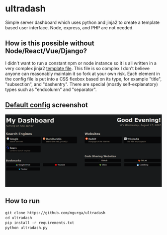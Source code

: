# ultradash
Simple server dashboard which uses python and jinja2 to create a template based user interface. 
Node, express, and PHP are not needed.

## How is this possible without Node/React/Vue/Django?
I didn't want to run a constant npm or node instance so it is all written in a very complex jinja2 [template file](https://github.com/mgurga/ultradash/blob/master/dashboard.html).
This file is so complex I don't believe anyone can reasonably maintain it so fork at your own risk.
Each element in the config file is put into a CSS flexbox based on its type, for example "title", "subsection", and "dashentry".
There are special (mostly self-explanatory) types such as "endcolumn" and "separator".

## [Default config](https://github.com/mgurga/ultradash/blob/master/config.jsonnet) screenshot
![default config](https://github.com/mgurga/ultradash/raw/master/default.png)

## How to run
```
git clone https://github.com/mgurga/ultradash
cd ultradash
pip install -r requirements.txt
python ultradash.py
```
